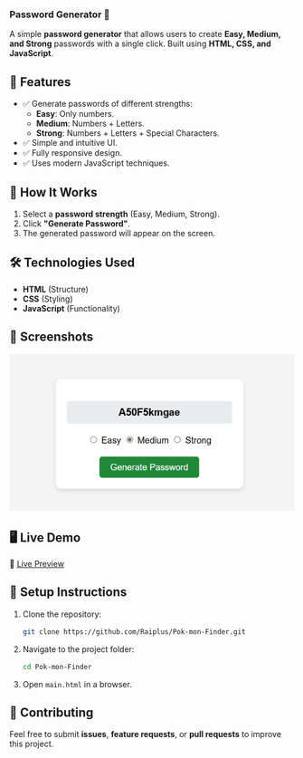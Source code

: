 ### **Password Generator** 🔐  

A simple **password generator** that allows users to create **Easy, Medium, and Strong** passwords with a single click. Built using **HTML, CSS, and JavaScript**.

## 🚀 **Features**
- ✅ Generate passwords of different strengths:
  - **Easy**: Only numbers.
  - **Medium**: Numbers + Letters.
  - **Strong**: Numbers + Letters + Special Characters.
- ✅ Simple and intuitive UI.
- ✅ Fully responsive design.
- ✅ Uses modern JavaScript techniques.

## 🎯 **How It Works**
1. Select a **password strength** (Easy, Medium, Strong).
2. Click **"Generate Password"**.
3. The generated password will appear on the screen.

## 🛠️ **Technologies Used**
- **HTML** (Structure)
- **CSS** (Styling)
- **JavaScript** (Functionality)

## 📸 **Screenshots**
![alt text](image.png)

## 🖥 Live Demo
🔗 [Live Preview](https://raiplus.github.io/Password-Generator-/) 


## 🔧 **Setup Instructions**
1. Clone the repository:
   ```sh
   git clone https://github.com/Raiplus/Pok-mon-Finder.git
   ```
2. Navigate to the project folder:
   ```sh
   cd Pok-mon-Finder
   ```
3. Open `main.html` in a browser.

## 🤝 **Contributing**
Feel free to submit **issues**, **feature requests**, or **pull requests** to improve this project.

